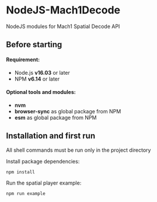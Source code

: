 # NodeJS-Mach1Decode

NodeJS modules for Mach1 Spatial Decode API

## Before starting

#### Requirement:

-   Node.js **v16.03** or later
-   NPM **v6.14** or later

#### Optional tools and modules:

-   **nvm**
-   **browser-sync** as global package from NPM
-   **esm** as global package from NPM

## Installation and first run

All shell commands must be run only in the project directory

Install package dependencies:

```sh
npm install

```

Run the spatial player example:

```sh
npm run example
```
